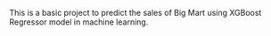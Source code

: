 This is a basic project to predict the sales of Big Mart using XGBoost Regressor model in machine learning.
